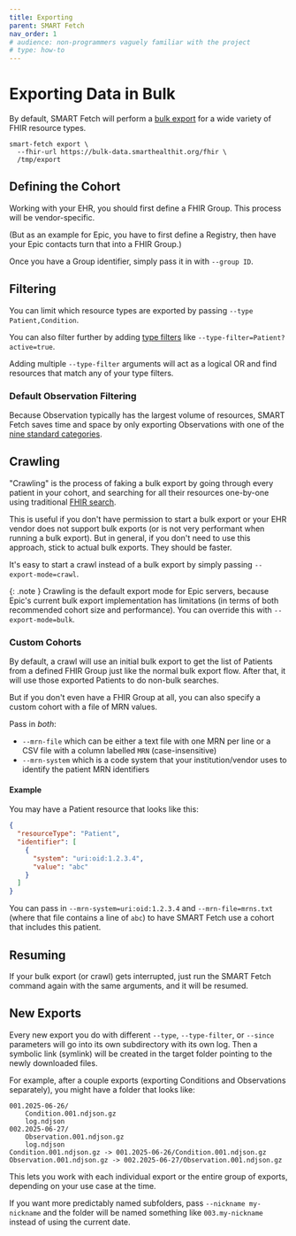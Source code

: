 ```yaml
---
title: Exporting
parent: SMART Fetch
nav_order: 1
# audience: non-programmers vaguely familiar with the project
# type: how-to
---
```


# Exporting Data in Bulk

By default, SMART Fetch will perform a [bulk export](https://hl7.org/fhir/uv/bulkdata/export.html)
for a wide variety of FHIR resource types.

```shell
smart-fetch export \
  --fhir-url https://bulk-data.smarthealthit.org/fhir \
  /tmp/export
```

## Defining the Cohort

Working with your EHR, you should first define a FHIR Group.
This process will be vendor-specific.

(But as an example for Epic, you have to first define a Registry,
then have your Epic contacts turn that into a FHIR Group.)

Once you have a Group identifier, simply pass it in with `--group ID`.

## Filtering

You can limit which resource types are exported by passing `--type Patient,Condition`.

You can also filter further by adding
[type filters](https://hl7.org/fhir/uv/bulkdata/export.html#_typefilter-experimental-query-parameter)
like `--type-filter=Patient?active=true`.

Adding multiple `--type-filter` arguments will act as a logical OR and find resources that match
any of your type filters.

### Default Observation Filtering

Because Observation typically has the largest volume of resources,
SMART Fetch saves time and space by only exporting Observations with one of the
[nine standard categories](https://www.hl7.org/fhir/R4/valueset-observation-category.html).

## Crawling

"Crawling" is the process of faking a bulk export by going through every patient in your cohort,
and searching for all their resources one-by-one using traditional
[FHIR search](https://www.hl7.org/fhir/R4/search.html).

This is useful if you don't have permission to start a bulk export or your EHR vendor does not
support bulk exports (or is not very performant when running a bulk export).
But in general, if you don't need to use this approach, stick to actual bulk exports.
They should be faster.

It's easy to start a crawl instead of a bulk export by simply passing `--export-mode=crawl`.

{: .note }
Crawling is the default export mode for Epic servers,
because Epic's current bulk export implementation has limitations
(in terms of both recommended cohort size and performance).
You can override this with `--export-mode=bulk`.

### Custom Cohorts

By default, a crawl will use an initial bulk export to get the list of Patients
from a defined FHIR Group just like the normal bulk export flow.
After that, it will use those exported Patients to do non-bulk searches.

But if you don't even have a FHIR Group at all,
you can also specify a custom cohort with a file of MRN values. 

Pass in _both_:
- `--mrn-file` which can be either a text file with one MRN per line
  or a CSV file with a column labelled `MRN` (case-insensitive)
- `--mrn-system` which is a code system that your institution/vendor uses to identify
  the patient MRN identifiers

#### Example
You may have a Patient resource that looks like this:
```json
{
  "resourceType": "Patient",
  "identifier": [
    {
      "system": "uri:oid:1.2.3.4",
      "value": "abc"
    }
  ]
}
```

You can pass in `--mrn-system=uri:oid:1.2.3.4`
and `--mrn-file=mrns.txt` (where that file contains a line of `abc`)
to have SMART Fetch use a cohort that includes this patient.

## Resuming

If your bulk export (or crawl) gets interrupted, just run the SMART Fetch command again with the
same arguments, and it will be resumed.

## New Exports

Every new export you do with different `--type`, `--type-filter`, or `--since` parameters will
go into its own subdirectory with its own log.
Then a symbolic link (symlink) will be created in the target folder pointing to the newly
downloaded files.

For example, after a couple exports (exporting Conditions and Observations separately),
you might have a folder that looks like:
```
001.2025-06-26/
    Condition.001.ndjson.gz
    log.ndjson
002.2025-06-27/
    Observation.001.ndjson.gz
    log.ndjson
Condition.001.ndjson.gz -> 001.2025-06-26/Condition.001.ndjson.gz
Observation.001.ndjson.gz -> 002.2025-06-27/Observation.001.ndjson.gz
```

This lets you work with each individual export or the entire group of exports,
depending on your use case at the time.

If you want more predictably named subfolders, pass `--nickname my-nickname` and the folder will
be named something like `003.my-nickname` instead of using the current date.
